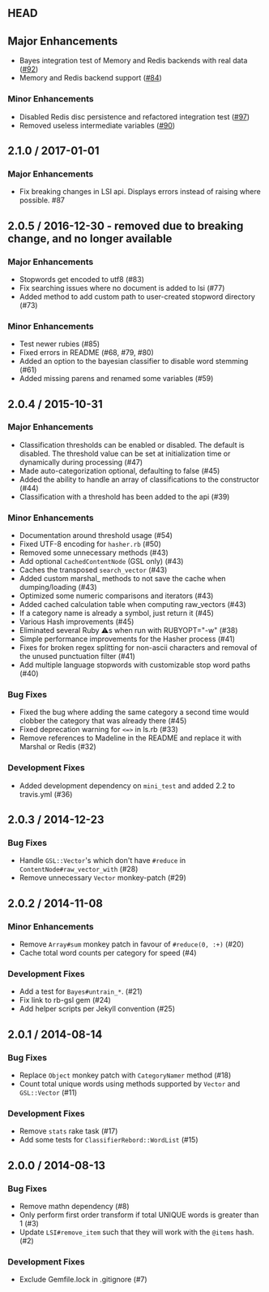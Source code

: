 ## HEAD
## Major Enhancements
 * Bayes integration test of Memory and Redis backends with real data ([#92](https://github.com/jekyll/classifier-reborn/pull/92))
 * Memory and Redis backend support ([#84](https://github.com/jekyll/classifier-reborn/pull/84))

### Minor Enhancements
 * Disabled Redis disc persistence and refactored integration test ([#97](https://github.com/jekyll/classifier-reborn/pull/97))
 * Removed useless intermediate variables ([#90](https://github.com/jekyll/classifier-reborn/pull/90))

## 2.1.0 / 2017-01-01
### Major Enhancements
 * Fix breaking changes in LSI api. Displays errors instead of raising where possible. #87

## 2.0.5 / 2016-12-30 - removed due to breaking change, and no longer available
### Major Enhancements
 * Stopwords get encoded to utf8 (#83)
 * Fix searching issues where no document is added to lsi (#77)
 * Added method to add custom path to user-created stopword directory (#73)

### Minor Enhancements
 * Test newer rubies (#85)
 * Fixed errors in README (#68, #79, #80)
 * Added an option to the bayesian classifier to disable word stemming (#61)
 * Added missing parens and renamed some variables (#59)

## 2.0.4 / 2015-10-31

### Major Enhancements

 * Classification thresholds can be enabled or disabled. The default is disabled. The threshold value can be set at initialization time or dynamically during processing (#47)
 * Made auto-categorization optional, defaulting to false (#45)
 * Added the ability to handle an array of classifications to the constructor (#44)
 * Classification with a threshold has been added to the api (#39)

### Minor Enhancements
  * Documentation around threshold usage (#54)
  * Fixed UTF-8 encoding for `hasher.rb` (#50)
  * Removed some unnecessary methods (#43)
  * Add optional `CachedContentNode` (GSL only) (#43)
  * Caches the transposed `search_vector` (#43)
  * Added custom marshal_ methods to not save the cache when dumping/loading (#43)
  * Optimized some numeric comparisons and iterators (#43)
  * Added cached calculation table when computing raw_vectors (#43)
  * If a category name is already a symbol, just return it (#45)
  * Various Hash improvements (#45)
  * Eliminated several Ruby :warning:s when run with RUBYOPT="-w" (#38)
  * Simple performance improvements for the Hasher process (#41)
  * Fixes for broken regex splitting for non-ascii characters and removal of the unused punctuation filter (#41)
  * Add multiple language stopwords with customizable stop word paths (#40)

### Bug Fixes

  * Fixed the bug where adding the same category a second time would clobber the category that was already there (#45)
  * Fixed deprecation warning for `<=>` in ls.rb (#33)
  * Remove references to Madeline in the README and replace it with Marshal or Redis (#32)

### Development Fixes

  * Added development dependency on `mini_test` and added 2.2 to travis.yml (#36)

## 2.0.3 / 2014-12-23

### Bug Fixes

  * Handle `GSL::Vector`'s which don't have `#reduce` in `ContentNode#raw_vector_with` (#28)
  * Remove unnecessary `Vector` monkey-patch (#29)

## 2.0.2 / 2014-11-08

### Minor Enhancements

  * Remove `Array#sum` monkey patch in favour of `#reduce(0, :+)` (#20)
  * Cache total word counts per category for speed (#4)

### Development Fixes

  * Add a test for `Bayes#untrain_*`. (#21)
  * Fix link to rb-gsl gem (#24)
  * Add helper scripts per Jekyll convention (#25)

## 2.0.1 / 2014-08-14

### Bug Fixes

  * Replace `Object` monkey patch with `CategoryNamer` method (#18)
  * Count total unique words using methods supported by `Vector` and `GSL::Vector` (#11)

### Development Fixes

  * Remove `stats` rake task (#17)
  * Add some tests for `ClassifierRebord::WordList` (#15)

## 2.0.0 / 2014-08-13

### Bug Fixes

  * Remove mathn dependency (#8)
  * Only perform first order transform if total UNIQUE words is greater than 1 (#3)
  * Update `LSI#remove_item` such that they will work with the `@items` hash. (#2)

### Development Fixes

  * Exclude Gemfile.lock in .gitignore (#7)
